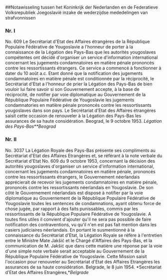 <meta http-equiv='Content-Type' content='text/html; charset=utf-8' />

##Notawisseling tussen het Koninkrijk der Nederlanden en de Federatieve Volksrepubliek Joegoslavië inzake de wederzijdse mededelingen van strafvonnissen

### Nr.  I  

No. 609 Le Secrétariat d'Etat des Affaires étrangères de la République Populaire Fédérative de Yougoslavie a l'honneur de porter à la connaissance de la Légation des Pays-Bas que les autorités yougoslaves compétentes ont décidé d'organiser un service d'information international concernant les jugements condamnatoires en matière pénale prononcés contre les ressortissants étrangers. Ce service a commencé à fonctionner à dater du 10 août a.c. Etant donné que la notification des jugements condamnatoires en matière pénale est conditionnée par la réciprocité, le Secrétariat d'Etat a l'honneur de prier la Légation des Pays-Bas de bien vouloir lui faire savoir si son Gouvernement accepte, à la base de réciprocité, de notifier par voie diplomatique au Gouvernement de la République Populaire Fédérative de Yougoslavie les jugements condamnatories en matière pénale prononcés contre les ressortissants yougoslaves dans son pays. Le Secrétariat d'Etat des Affaires étrangères saisit cette occasion de renouveler à la Légation des Pays-Bas les assurances de sa haute considération. Beograd, le 9 octobre 1953.  *Légation des Pays-Bas**Beograd*   

### Nr.  II  

No. 3037 La Légation Royale des Pays-Bas présente ses compliments au Secrétariat d'Etat des Affaires Etrangères et, se référant à la note verbale du Secrétariat d'Etat No. 609 du 9 octobre 1953, concernant la décision des autorités yougoslaves d'organiser un service d'information international, concernant les jugements condamnatoires en matière pénale, prononcés contre les ressortissants étrangers, le Gouvernement néerlandais apprécierait de recevoir les jugements condamnatoires en matière pénale, prononcés contre les ressortissants néerlandais en Yougoslavie. De son côté le Gouvernement néerlandais est disposé à notifier par la voie diplomatique au Gouvernement de la République Populaire Fédérative de Yougoslavie toutes les sentences de condamnations, ayant obtenu force de chose jugée, par rapport à des faits punissables, commis par les ressortissants de la République Populaire Fédérative de Yougoslavie. A toutes fins utiles il convient d'ajouter qu'il ne sera pas possible de faire notification des contraventions, vu qu'il n'en est pas fait mention dans les casiers judiciaires néerlandais. En portant le susmentionné à la connaissance du Secrétariat d'Etat, la Légation Royale se réfère à l'entretien entre le Ministre Mate Jakšić et le Chargé d'Affaires des Pays-Bas, et la communication de M. Jakšić que dans cette matière une réponse par la voie d'une simple note verbale serait acceptable au Gouvernement de la République Populaire Fédérative de Yougoslavie. Cette Mission saisit l'occasion pour renouveler au Secrétariat d'Etat des Affaires Etrangères les assurances de sa haute considération. Belgrade, le 8 juin 1954.  *Secrétariat d'Etat des Affaires Etrangères,**Belgrade*   
